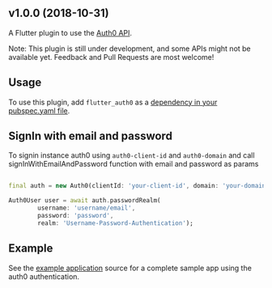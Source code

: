 ## v1.0.0 (2018-10-31)

A Flutter plugin to use the [Auth0 API](https://auth0.com/docs/api/authentication).

Note: This plugin is still under development, and some APIs might not be available yet. Feedback and Pull Requests are most welcome!

## Usage
To use this plugin, add `flutter_auth0` as a [dependency in your pubspec.yaml file](https://flutter.io/platform-plugins/).

## SignIn with email and password

To signin instance auth0 using `auth0-client-id` and `auth0-domain` and call signInWithEmailAndPassword function with email and password as params

```dart

final auth = new Auth0(clientId: 'your-client-id', domain: 'your-domain');

Auth0User user = await auth.passwordRealm(
        username: 'username/email',
        password: 'password',
        realm: 'Username-Password-Authentication');
```

## Example

See the [example application](https://github.com/devdennysegura/flutter-auth0/tree/master/example) source
for a complete sample app using the auth0 authentication.